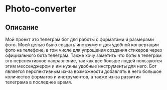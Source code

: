 # Photo-converter

## Описание
Мой проект это телеграм бот для работы с форматами и размерами фото. 
Моей целью было создать инструмент для удобной конвертации фото на телефоне, в том числе для упрощения создания стикеров через официального бота телеграм. Также хочу заметить что боты в телеграм это перспективное направление, так как все больше людей пользуются этим мессенджером и им нужны удобные инструменты для него. Бот является перспективным из-за возможности добавлять в него большое количество форматов и инструментов, а также из-за развития телеграма в последнее время.
